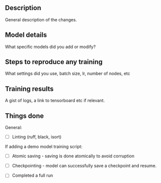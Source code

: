 ## Description 
General description of the changes.

## Model details
What specific models did you add or modify?

## Steps to reproduce any training
What settings did you use, batch size, lr, number of nodes, etc

## Training results
A gist of logs, a link to tensorboard etc if relevant.

## Things done
General:
- [ ] Linting (ruff, black, isort)

If adding a demo model training script:
- [ ] Atomic saving - saving is done atomically to avoid corruption
- [ ] Checkpointing - model can successfully save a checkpoint and resume.
- [ ] Completed a full run

